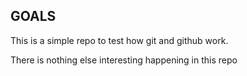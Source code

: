 ## GOALS

This is a simple repo to test how git and github work.

There is nothing else interesting happening in this repo